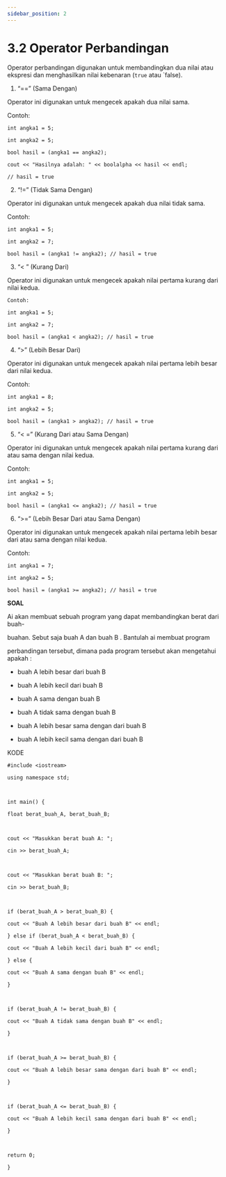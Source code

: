 ```yaml
---
sidebar_position: 2
---
```


# 3.2 Operator Perbandingan

    

Operator perbandingan digunakan untuk membandingkan dua nilai atau ekspresi dan menghasilkan nilai kebenaran (`true` atau `false).


1.  “==” (Sama Dengan)
    

Operator ini digunakan untuk mengecek apakah dua nilai sama.

Contoh:
```
int angka1 = 5;

int angka2 = 5;

bool hasil = (angka1 == angka2);

cout << "Hasilnya adalah: " << boolalpha << hasil << endl;

// hasil = true
```

2.  “!=” (Tidak Sama Dengan)
    

Operator ini digunakan untuk mengecek apakah dua nilai tidak sama.

Contoh:
```
int angka1 = 5;

int angka2 = 7;

bool hasil = (angka1 != angka2); // hasil = true
```

3.  “< ” (Kurang Dari)
    

Operator ini digunakan untuk mengecek apakah nilai pertama kurang dari nilai kedua.
```
Contoh:

int angka1 = 5;

int angka2 = 7;

bool hasil = (angka1 < angka2); // hasil = true
```


4.  “>” (Lebih Besar Dari)
    

Operator ini digunakan untuk mengecek apakah nilai pertama lebih besar dari nilai kedua.

Contoh:
```
int angka1 = 8;

int angka2 = 5;

bool hasil = (angka1 > angka2); // hasil = true
```


5.  “< =” (Kurang Dari atau Sama Dengan)
    

Operator ini digunakan untuk mengecek apakah nilai pertama kurang dari atau sama dengan nilai kedua.

Contoh:
```
int angka1 = 5;

int angka2 = 5;

bool hasil = (angka1 <= angka2); // hasil = true
```

  

6.  “>=” (Lebih Besar Dari atau Sama Dengan)
    

Operator ini digunakan untuk mengecek apakah nilai pertama lebih besar dari atau sama dengan nilai kedua.

Contoh:
```
int angka1 = 7;

int angka2 = 5;

bool hasil = (angka1 >= angka2); // hasil = true
```

**SOAL**

Ai akan membuat sebuah program yang dapat membandingkan berat dari buah-

buahan. Sebut saja buah A dan buah B . Bantulah ai membuat program

perbandingan tersebut, dimana pada program tersebut akan mengetahui apakah :

  

-   buah A lebih besar dari buah B
    
-   buah A lebih kecil dari buah B
    
-   buah A sama dengan buah B
    
-   buah A tidak sama dengan buah B
    
-   buah A lebih besar sama dengan dari buah B
    
-   buah A lebih kecil sama dengan dari buah B
    

  

KODE

  
```
#include <iostream>

using namespace std;

  

int main() {

float berat_buah_A, berat_buah_B;

  

cout << "Masukkan berat buah A: ";

cin >> berat_buah_A;

  

cout << "Masukkan berat buah B: ";

cin >> berat_buah_B;

  

if (berat_buah_A > berat_buah_B) {

cout << "Buah A lebih besar dari buah B" << endl;

} else if (berat_buah_A < berat_buah_B) {

cout << "Buah A lebih kecil dari buah B" << endl;

} else {

cout << "Buah A sama dengan buah B" << endl;

}

  

if (berat_buah_A != berat_buah_B) {

cout << "Buah A tidak sama dengan buah B" << endl;

}

  

if (berat_buah_A >= berat_buah_B) {

cout << "Buah A lebih besar sama dengan dari buah B" << endl;

}

  

if (berat_buah_A <= berat_buah_B) {

cout << "Buah A lebih kecil sama dengan dari buah B" << endl;

}

  

return 0;

}
```